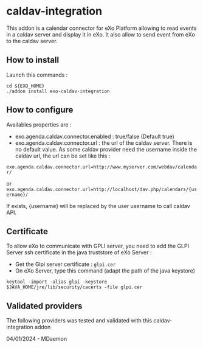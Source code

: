 # caldav-integration

This addon is a calendar connector for eXo Platform allowing to read events in a caldav server and display it in eXo. 
It also allow to send event from eXo to the caldav server.
## How to install
Launch this commands :
```
cd ${EXO_HOME}
./addon install exo-caldav-integration
```

## How to configure

Availables properties are :

- exo.agenda.caldav.connector.enabled : true/false (Default true)
- exo.agenda.caldav.connector.url : the url of the caldav server. There is no default value. As some caldav provider need the username inside the caldav url, the url can be set like this : 

`exo.agenda.caldav.connector.url=http://www.myserver.com/webdav/calendar/`

or
`exo.agenda.caldav.connector.url=http://localhost/dav.php/calendars/{username}/`

If exists, {username} will be replaced by the user username to call caldav API. 

## Certificate
To allow eXo to communicate with GPLI server, you need to add the GLPI Server ssh certificate in the java truststore of eXo Server :

- Get the Glpi server certificate : `glpi.cer`
- On eXo Server, type this command (adapt the path of the java keystore)

```
keytool -import -alias glpi -keystore $JAVA_HOME/jre/lib/security/cacerts -file glpi.cer
``` 

## Validated providers
The following providers was tested and validated with this caldav-integration addon

04/01/2024 - MDaemon
